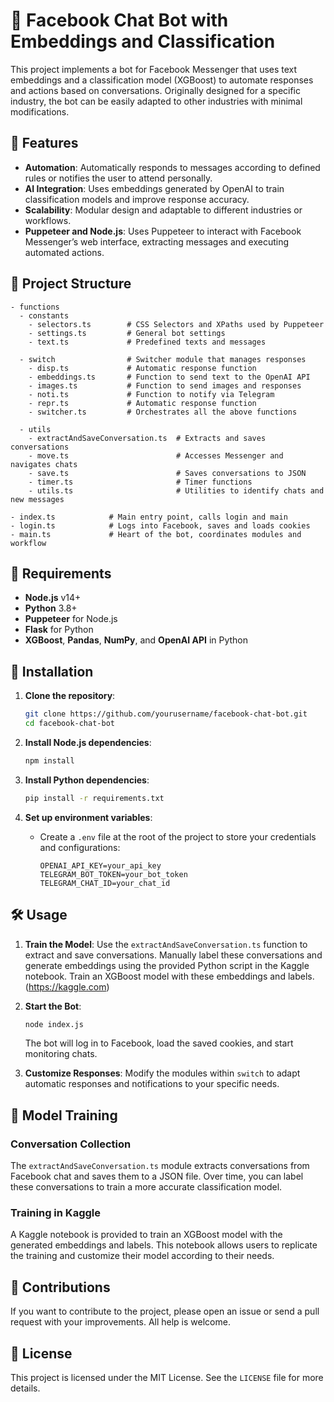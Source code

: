 
# 🤖 Facebook Chat Bot with Embeddings and Classification

This project implements a bot for Facebook Messenger that uses text embeddings and a classification model (XGBoost) to automate responses and actions based on conversations. Originally designed for a specific industry, the bot can be easily adapted to other industries with minimal modifications.

## 🌟 Features

- **Automation**: Automatically responds to messages according to defined rules or notifies the user to attend personally.
- **AI Integration**: Uses embeddings generated by OpenAI to train classification models and improve response accuracy.
- **Scalability**: Modular design and adaptable to different industries or workflows.
- **Puppeteer and Node.js**: Uses Puppeteer to interact with Facebook Messenger’s web interface, extracting messages and executing automated actions.

## 📁 Project Structure

```plaintext
- functions
  - constants
    - selectors.ts        # CSS Selectors and XPaths used by Puppeteer
    - settings.ts         # General bot settings
    - text.ts             # Predefined texts and messages

  - switch                # Switcher module that manages responses
    - disp.ts             # Automatic response function
    - embeddings.ts       # Function to send text to the OpenAI API
    - images.ts           # Function to send images and responses
    - noti.ts             # Function to notify via Telegram
    - repr.ts             # Automatic response function
    - switcher.ts         # Orchestrates all the above functions

  - utils
    - extractAndSaveConversation.ts  # Extracts and saves conversations
    - move.ts                        # Accesses Messenger and navigates chats
    - save.ts                        # Saves conversations to JSON
    - timer.ts                       # Timer functions
    - utils.ts                       # Utilities to identify chats and new messages

- index.ts            # Main entry point, calls login and main
- login.ts            # Logs into Facebook, saves and loads cookies
- main.ts             # Heart of the bot, coordinates modules and workflow
```

## 🔧 Requirements

- **Node.js** v14+
- **Python** 3.8+
- **Puppeteer** for Node.js
- **Flask** for Python
- **XGBoost**, **Pandas**, **NumPy**, and **OpenAI API** in Python

## 🚀 Installation

1. **Clone the repository**:
   ```bash
   git clone https://github.com/yourusername/facebook-chat-bot.git
   cd facebook-chat-bot
   ```

2. **Install Node.js dependencies**:
   ```bash
   npm install
   ```

3. **Install Python dependencies**:
   ```bash
   pip install -r requirements.txt
   ```

4. **Set up environment variables**:
   - Create a `.env` file at the root of the project to store your credentials and configurations:
     ```env
     OPENAI_API_KEY=your_api_key
     TELEGRAM_BOT_TOKEN=your_bot_token
     TELEGRAM_CHAT_ID=your_chat_id
     ```

## 🛠️ Usage

1. **Train the Model**: Use the `extractAndSaveConversation.ts` function to extract and save conversations. Manually label these conversations and generate embeddings using the provided Python script in the Kaggle notebook. Train an XGBoost model with these embeddings and labels.
(https://kaggle.com)
2. **Start the Bot**:
   ```bash
   node index.js
   ```
   The bot will log in to Facebook, load the saved cookies, and start monitoring chats.

3. **Customize Responses**: Modify the modules within `switch` to adapt automatic responses and notifications to your specific needs.

## 🧠 Model Training

### Conversation Collection

The `extractAndSaveConversation.ts` module extracts conversations from Facebook chat and saves them to a JSON file. Over time, you can label these conversations to train a more accurate classification model.

### Training in Kaggle

A Kaggle notebook is provided to train an XGBoost model with the generated embeddings and labels. This notebook allows users to replicate the training and customize their model according to their needs.

## 🤝 Contributions

If you want to contribute to the project, please open an issue or send a pull request with your improvements. All help is welcome.

## 📄 License

This project is licensed under the MIT License. See the `LICENSE` file for more details.


